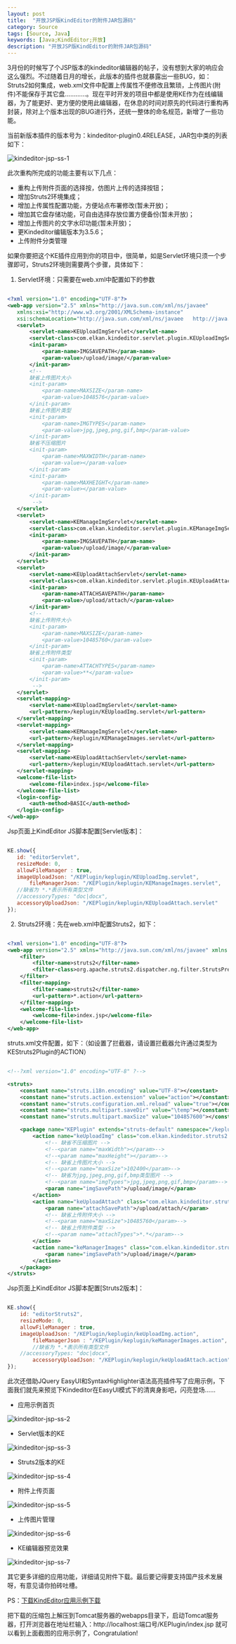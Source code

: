 ```yaml
---
layout: post
title:  "开放JSP版KindEditor的附件JAR包源码"
category: Source
tags: [Source, Java]
keywords: [Java;KindEditor;开放]
description: "开放JSP版KindEditor的附件JAR包源码"
---
```


3月份的时候写了个JSP版本的kindeditor编辑器的帖子，没有想到大家的响应会这么强烈。不过随着日月的增长，此版本的插件也就暴露出一些BUG，如：Struts2如何集成，web.xml文件中配置上传属性不便修改且繁琐，上传图片(附件)不能保存于其它盘…………。现在平时开发的项目中都是使用KE作为在线编辑器，为了能更好、更方便的使用此编辑器，在休息的时间对原先的代码进行重构再封装，除对上个版本出现的BUG进行外，还统一整体的命名规范，新增了一些功能。

<!-- more -->
 
当前新版本插件的版本号为：kindeditor-plugin0.4RELEASE，JAR包中类的列表如下：
 
 ![kindeditor-jsp-ss-1]({{site.cdn.img}}/kindeditor-jsp-ss-1.png{{site.cdn.img-ext}})
 
 此次重构所完成的功能主要有以下几点：
* 重构上传附件页面的选择按，仿图片上传的选择按钮；
* 增加Struts2环境集成；
* 增加上传属性配置功能，方便站点布署修改(暂未开放)；
* 增加其它盘存储功能，可自由选择存放位置方便备份(暂未开放)；
* 增加上传图片的文字水印功能(暂未开放)；
* 更Kindeditor编辑版本为3.5.6；
* 上传附件分类管理
 
如果你要把这个KE插件应用到你的项目中，很简单，如是Servlet环境只须一个步骤即可，Struts2环境则需要两个步骤，具体如下：
 
1. Servlet环境：只需要在web.xml中配置如下的参数
 
 ```xml
 
<?xml version="1.0" encoding="UTF-8"?>
<web-app version="2.5" xmlns="http://java.sun.com/xml/ns/javaee"
	xmlns:xsi="http://www.w3.org/2001/XMLSchema-instance"
	xsi:schemaLocation="http://java.sun.com/xml/ns/javaee   http://java.sun.com/xml/ns/javaee/web-app_2_5.xsd">	
	<servlet>
		<servlet-name>KEUploadImgServlet</servlet-name>
		<servlet-class>com.elkan.kindeditor.servlet.plugin.KEUploadImgServlet</servlet-class>
		<init-param>
			<param-name>IMGSAVEPATH</param-name>
			<param-value>/upload/image/</param-value>
		</init-param>
		<!-- 
		缺省上传图片大小
		<init-param>
			<param-name>MAXSIZE</param-name>
			<param-value>1048576</param-value>
		</init-param>
		缺省上传图片类型
		<init-param>
			<param-name>IMGTYPES</param-name>
			<param-value>jpg,jpeg,png,gif,bmp</param-value>
		</init-param>
		缺省不压缩图片
		<init-param>
			<param-name>MAXWIDTH</param-name>
			<param-value></param-value>
		</init-param>
		<init-param>
			<param-name>MAXHEIGHT</param-name>
			<param-value></param-value>
		</init-param>
		 -->
	</servlet>
	<servlet>
		<servlet-name>KEManageImgServlet</servlet-name>
		<servlet-class>com.elkan.kindeditor.servlet.plugin.KEManageImgServlet</servlet-class>
		<init-param>
			<param-name>IMGSAVEPATH</param-name>
			<param-value>/upload/image/</param-value>
		</init-param>
	</servlet>
	<servlet>
		<servlet-name>KEUploadAttachServlet</servlet-name>
		<servlet-class>com.elkan.kindeditor.servlet.plugin.KEUploadAttachServlet</servlet-class>
		<init-param>
			<param-name>ATTACHSAVEPATH</param-name>
			<param-value>/upload/attach/</param-value>
		</init-param>
		<!-- 
		缺省上传附件大小
		<init-param>
			<param-name>MAXSIZE</param-name>
			<param-value>10485760</param-value>
		</init-param>
		缺省上传附件类型
		<init-param>
			<param-name>ATTACHTYPES</param-name>
			<param-value>**</param-value>
		</init-param>
		 -->
	</servlet>
	<servlet-mapping>
		<servlet-name>KEUploadImgServlet</servlet-name>
		<url-pattern>/keplugin/KEUploadImg.servlet</url-pattern>
	</servlet-mapping>
	<servlet-mapping>
		<servlet-name>KEManageImgServlet</servlet-name>
		<url-pattern>/keplugin/KEManageImages.servlet</url-pattern>
	</servlet-mapping>
	<servlet-mapping>
		<servlet-name>KEUploadAttachServlet</servlet-name>
		<url-pattern>/keplugin/KEUploadAttach.servlet</url-pattern>
	</servlet-mapping>
	<welcome-file-list>
		<welcome-file>index.jsp</welcome-file>
	</welcome-file-list>
	<login-config>
		<auth-method>BASIC</auth-method>
	</login-config>
</web-app>
 
 ```

Jsp页面上KindEditor JS脚本配置[Servlet版本]：

 ```javascript
 
 KE.show({
	id: "editorServlet",
	resizeMode: 0,
	allowFileManager : true,
	imageUploadJson: "/KEPlugin/keplugin/KEUploadImg.servlet",
        fileManagerJson: "/KEPlugin/keplugin/KEManageImages.servlet",
	//缺省为 *.*表示所有类型文件
	//accessoryTypes: "doc|docx",
	accessoryUploadJson: "/KEPlugin/keplugin/KEUploadAttach.servlet"    		
});

```
2. Struts2环境：先在web.xml中配置Struts2，如下：

```xml

<?xml version="1.0" encoding="UTF-8"?>
<web-app version="2.5" xmlns="http://java.sun.com/xml/ns/javaee" xmlns:xsi="http://www.w3.org/2001/XMLSchema-instance" xsi:schemalocation="http://java.sun.com/xml/ns/javaee   http://java.sun.com/xml/ns/javaee/web-app_2_5.xsd">
	<filter>
		<filter-name>struts2</filter-name>
		<filter-class>org.apache.struts2.dispatcher.ng.filter.StrutsPrepareAndExecuteFilter</filter-class>	
	</filter>
	<filter-mapping>
		<filter-name>struts2</filter-name>
		<url-pattern>*.action</url-pattern>
	</filter-mapping>
	<welcome-file-list>
		<welcome-file>index.jsp</welcome-file>
	</welcome-file-list>
</web-app>

```

struts.xml文件配置，如下：（如设置了拦截器，请设置拦截器允许通过类型为KEStruts2Plugin的ACTION）

```xml

<!--?xml version="1.0" encoding="UTF-8" ?-->

<struts>
	<constant name="struts.i18n.encoding" value="UTF-8"></constant>
	<constant name="struts.action.extension" value="action"></constant>
	<constant name="struts.configuration.xml.reload" value="true"></constant>
	<constant name="struts.multipart.saveDir" value="\temp"></constant>
	<constant name="struts.multipart.maxSize" value="104857600"></constant>

	<package name="KEPlugin" extends="struts-default" namespace="/keplugin">
		<action name="keUploadImg" class="com.elkan.kindeditor.struts2.plugin.KEUploadImgAction">
			<!-- 缺省不压缩图片 -->
			<!--<param name="maxWidth"></param>-->
			<!--<param name="maxHeight"></param>-->
			<!-- 缺省上传图片大小 -->
			<!--<param name="maxSize">102400</param>-->
			<!-- 缺省为jpg,jpeg,png,gif,bmp类型图片 -->
			<!--<param name="imgTypes">jpg,jpeg,png,gif,bmp</param>-->
			<param name="imgSavePath">/upload/image/</param>
		</action>
		<action name="keUploadAttach" class="com.elkan.kindeditor.struts2.plugin.KEUploadAttachAction">
			<param name="attachSavePath">/upload/attach/</param>
			<!-- 缺省上传附件大小 -->
			<!--<param name="maxSize">10485760</param>-->
			<!-- 缺省上传附件类型 -->
			<!--<param name="attachTypes">*.*</param>-->
		</action>
		<action name="keManagerImages" class="com.elkan.kindeditor.struts2.plugin.KEManageImgAction">
			<param name="imgSavePath">/upload/image/</param>
		</action>
	</package>
</struts>

```

Jsp页面上KindEditor JS脚本配置[Struts2版本]：

```javascript

KE.show({
	id: "editorStruts2",
	resizeMode: 0,
	allowFileManager : true,
	imageUploadJson: "/KEPlugin/keplugin/keUploadImg.action",
    	fileManagerJson : "/KEPlugin/keplugin/keManagerImages.action",
    	//缺省为 *.*表示所有类型文件
	//accessoryTypes: "doc|docx",
        accessoryUploadJson: "/KEPlugin/keplugin/keUploadAttach.action"    		
});

```

此次还借助JQuery EasyUI和SyntaxHighlighter语法高亮插件写了应用示例，下面我们就先来预览下Kindeditor在EasyUI模式下的清爽身影吧，闪亮登场……

* 应用示例首页

![kindeditor-jsp-ss-2]({{site.cdn.img}}/kindeditor-jsp-ss-2.png{{site.cdn.img-ext}})

* Servlet版本的KE

![kindeditor-jsp-ss-3]({{site.cdn.img}}/kindeditor-jsp-ss-3.png{{site.cdn.img-ext}})

* Struts2版本的KE

![kindeditor-jsp-ss-4]({{site.cdn.img}}/kindeditor-jsp-ss-4.png{{site.cdn.img-ext}})

* 附件上传页面

![kindeditor-jsp-ss-5]({{site.cdn.img}}/kindeditor-jsp-ss-5.png{{site.cdn.img-ext}})

* 上传图片管理

![kindeditor-jsp-ss-6]({{site.cdn.img}}/kindeditor-jsp-ss-6.png{{site.cdn.img-ext}})

* KE编辑器预览效果

![kindeditor-jsp-ss-7]({{site.cdn.img}}/kindeditor-jsp-ss-7.png{{site.cdn.img-ext}})

其它更多详细的应用功能，详细请见附件下载。最后要记得要支持国产技术发展呀，有意见请你拍砖吐槽。

PS：[下载KindEditor应用示例下载](http://download.csdn.net/download/lisenhui_19/3689869)
 
 把下载的压缩包上解压到Tomcat服务器的webapps目录下，启动Tomcat服务器，打开浏览器在地址栏输入：http://localhost:端口号/KEPlugin/index.jsp 就可以看到上面截图的应用示例了，Congratulation! 
